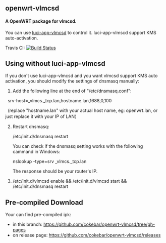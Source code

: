 openwrt-vlmcsd
-----
#### A OpenWRT package for vlmcsd.

You can use [luci-app-vlmcsd](https://github.com/cokebar/luci-app-vlmcsd "") to control it. luci-app-vlmscd support KMS auto-activation.

Travis CI: [![Build Status](https://travis-ci.org/cokebar/openwrt-vlmcsd.svg?branch=master)](https://travis-ci.org/cokebar/openwrt-vlmcsd)

Using without luci-app-vlmcsd
-----
If you don't use luci-app-vlmcsd and you want vlmcsd support KMS auto activation, you should modify the settings of dnsmasq manually:

1. Add the following line at the end of "/etc/dnsmasq.conf":

   srv-host=_vlmcs._tcp.lan,hostname.lan,1688,0,100
   
   (replace "hostname.lan" with your actual host name, eg: openwrt.lan, or just replace it with your IP of LAN）

2. Restart dnsmasq:

   /etc/init.d/dnsmasq restart

   You can check if the dnsmasq setting works with the following cammand in Windows:
   
   nslookup -type=srv _vlmcs._tcp.lan
   
   The response should be your router's IP.

3. /etc/init.d/vlmcsd enable && /etc/init.d/vlmcsd start && /etc/init.d/dnsmasq restart

Pre-compiled Download
-----
Your can find pre-compiled ipk:
- in this branch: https://github.com/cokebar/openwrt-vlmcsd/tree/gh-pages
- on release page: https://github.com/cokebar/openwrt-vlmcsd/releases
